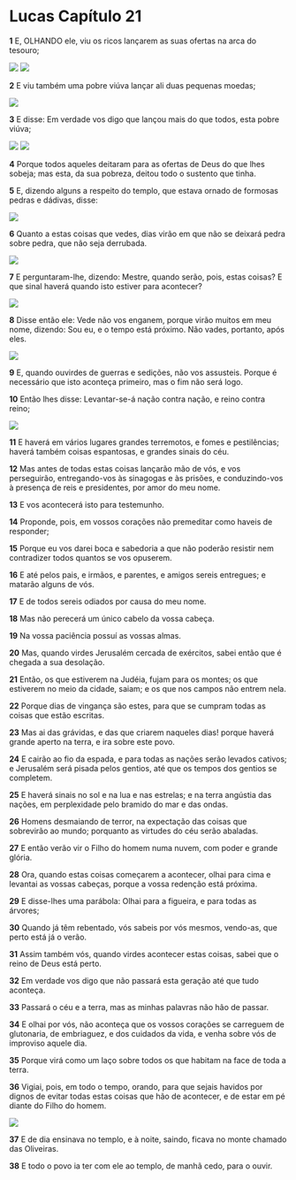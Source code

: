 # Lucas Capítulo 21

**1** 	E, OLHANDO ele, viu os ricos lançarem as suas ofertas na arca do tesouro;

![](../Images/SweetPublishing/41-12-22.jpg) ![](../Images/SweetPublishing/41-12-23.jpg) 

**2** 	E viu também uma pobre viúva lançar ali duas pequenas moedas;

![](../Images/SweetPublishing/41-12-24.jpg) 

**3** 	E disse: Em verdade vos digo que lançou mais do que todos, esta pobre viúva;

![](../Images/SweetPublishing/41-12-25.jpg) ![](../Images/SweetPublishing/41-12-26.jpg) 

**4** 	Porque todos aqueles deitaram para as ofertas de Deus do que lhes sobeja; mas esta, da sua pobreza, deitou todo o sustento que tinha.

**5** 	E, dizendo alguns a respeito do templo, que estava ornado de formosas pedras e dádivas, disse:

![](../Images/SweetPublishing/41-13-2.jpg) 

**6** 	Quanto a estas coisas que vedes, dias virão em que não se deixará pedra sobre pedra, que não seja derrubada.

![](../Images/SweetPublishing/41-13-3.jpg) 

**7** 	E perguntaram-lhe, dizendo: Mestre, quando serão, pois, estas coisas? E que sinal haverá quando isto estiver para acontecer?

![](../Images/SweetPublishing/41-13-4.jpg) 

**8** 	Disse então ele: Vede não vos enganem, porque virão muitos em meu nome, dizendo: Sou eu, e o tempo está próximo. Não vades, portanto, após eles.

![](../Images/SweetPublishing/41-13-5.jpg) 

**9** 	E, quando ouvirdes de guerras e sedições, não vos assusteis. Porque é necessário que isto aconteça primeiro, mas o fim não será logo.

**10** 	Então lhes disse: Levantar-se-á nação contra nação, e reino contra reino;

![](../Images/SweetPublishing/41-13-6.jpg) 

**11** 	E haverá em vários lugares grandes terremotos, e fomes e pestilências; haverá também coisas espantosas, e grandes sinais do céu.

**12** 	Mas antes de todas estas coisas lançarão mão de vós, e vos perseguirão, entregando-vos às sinagogas e às prisões, e conduzindo-vos à presença de reis e presidentes, por amor do meu nome.

**13** 	E vos acontecerá isto para testemunho.

**14** 	Proponde, pois, em vossos corações não premeditar como haveis de responder;

**15** 	Porque eu vos darei boca e sabedoria a que não poderão resistir nem contradizer todos quantos se vos opuserem.

**16** 	E até pelos pais, e irmãos, e parentes, e amigos sereis entregues; e matarão alguns de vós.

**17** 	E de todos sereis odiados por causa do meu nome.

**18** 	Mas não perecerá um único cabelo da vossa cabeça.

**19** 	Na vossa paciência possuí as vossas almas.

**20** 	Mas, quando virdes Jerusalém cercada de exércitos, sabei então que é chegada a sua desolação.

**21** 	Então, os que estiverem na Judéia, fujam para os montes; os que estiverem no meio da cidade, saiam; e os que nos campos não entrem nela.

**22** 	Porque dias de vingança são estes, para que se cumpram todas as coisas que estão escritas.

**23** 	Mas ai das grávidas, e das que criarem naqueles dias! porque haverá grande aperto na terra, e ira sobre este povo.

**24** 	E cairão ao fio da espada, e para todas as nações serão levados cativos; e Jerusalém será pisada pelos gentios, até que os tempos dos gentios se completem.

**25** 	E haverá sinais no sol e na lua e nas estrelas; e na terra angústia das nações, em perplexidade pelo bramido do mar e das ondas.

**26** 	Homens desmaiando de terror, na expectação das coisas que sobrevirão ao mundo; porquanto as virtudes do céu serão abaladas.

**27** 	E então verão vir o Filho do homem numa nuvem, com poder e grande glória.

**28** 	Ora, quando estas coisas começarem a acontecer, olhai para cima e levantai as vossas cabeças, porque a vossa redenção está próxima.

**29** 	E disse-lhes uma parábola: Olhai para a figueira, e para todas as árvores;

**30** 	Quando já têm rebentado, vós sabeis por vós mesmos, vendo-as, que perto está já o verão.

**31** 	Assim também vós, quando virdes acontecer estas coisas, sabei que o reino de Deus está perto.

**32** 	Em verdade vos digo que não passará esta geração até que tudo aconteça.

**33** 	Passará o céu e a terra, mas as minhas palavras não hão de passar.

**34** 	E olhai por vós, não aconteça que os vossos corações se carreguem de glutonaria, de embriaguez, e dos cuidados da vida, e venha sobre vós de improviso aquele dia.

**35** 	Porque virá como um laço sobre todos os que habitam na face de toda a terra.

**36** 	Vigiai, pois, em todo o tempo, orando, para que sejais havidos por dignos de evitar todas estas coisas que hão de acontecer, e de estar em pé diante do Filho do homem.

![](../Images/SweetPublishing/41-13-7.jpg) 

**37** 	E de dia ensinava no templo, e à noite, saindo, ficava no monte chamado das Oliveiras.

**38** 	E todo o povo ia ter com ele ao templo, de manhã cedo, para o ouvir.

